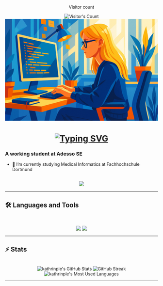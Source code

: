 <div align="center"> 
  <p>Visitor count</p>
  <img src="https://profile-counter.glitch.me/kathrinple/count.svg" alt="Visitor's Count" />
</div>

<img src="Profile.png" alt="Banner of a developer sitting in front of a desk">

<h1 align="center">
    <a href="https://git.io/typing-svg"><img src="https://readme-typing-svg.herokuapp.com?font=Inter&size=48&duration=4000&pause=1000&color=4493F8&center=true&vCenter=true&width=500&height=70&lines=Hey+There!%F0%9F%91%8B;I'm+Kathrin" alt="Typing SVG" /></a>
</h1>

### A working student at Adesso SE

- 🌱 I’m currently studying Medical Informatics at Fachhochschule Dortmund

<br>

<div align="center">
  <a href="[https://linkedin.com/in/kathrinple](https://www.linkedin.com/in/kathrin-pleuger-506a39232/)" target="_blank">
    <img src="https://img.shields.io/badge/LinkedIn-0077B5?style=for-the-badge&logo=linkedin&logoColor=white" target="_blank" />
  </a>
</div>

<hr>

## 🛠️ Languages and Tools

<br>

<p align="center">
  <img src="https://skillicons.dev/icons?i=java,spring,ts,nodejs,react,nextjs,mongodb,maven" />
  <img src="https://skillicons.dev/icons?i=html,css,tailwind,bootstrap,js,angular,git,postman,docker,npm" />
</p>

<hr>

## ⚡️ Stats

<br>

<div align=center>
  <img width=390 src="https://github-readme-stats.vercel.app/api?username=kathrinple&theme=radical&count_private=true&show_icons=true&rank_icon=github&locale=en" alt="kathrinple's GitHub Stats" />
  <img width=390 src="https://github-readme-streak-stats.herokuapp.com?user=kathrinple&theme=radical&border_radius=10&date_format=j%20M%5B%20Y%5D" alt="GitHub Streak" />
  <img width=325 src="https://github-readme-stats.vercel.app/api/top-langs?username=kathrinple&theme=radical&layout=donut&hide=css&langs_count=8&border_radius=10&show_icons=true&locale=en" alt="kathrinple's Most Used Languages" />
</div>

<hr>



